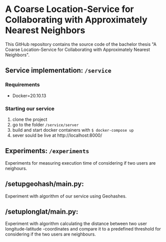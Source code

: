 # A Coarse Location-Service for Collaborating with Approximately Nearest Neighbors
This GitHub repository contains the source code of the bachelor thesis "A Coarse Location-Service for Collaborating with Approximately Nearest Neighbors".

## Service implementation: `/service`

### Requirements
- Docker=20.10.13


### Starting our service
1. clone the project
2. go to the folder `/service/server`
3. build and start docker containers with `$ docker-compose up`
4. sever sould be live at http://localhost:8000/


## Experiments: `/experiments`
Experiments for measuring execution time of considering if two users are neighours.

## /setupgeohash/main.py:
Experiment with algorithm of our service using Geohashes.

## /setuplonglat/main.py:
Experiment with algorithm calculating the distance between two user longitude-latitude -coordinates and compare it to a predefined threshold for considering if the two users are neighbours.
